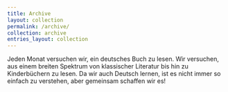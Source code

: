 ```yaml
---
title: Archive
layout: collection
permalink: /archive/
collection: archive
entries_layout: collection
---
```


Jeden Monat versuchen wir, ein deutsches Buch zu lesen. Wir versuchen, aus einem breiten Spektrum von klassischer Literatur bis hin zu Kinderbüchern zu lesen. Da wir auch Deutsch lernen, ist es nicht immer so einfach zu verstehen, aber gemeinsam schaffen wir es!
